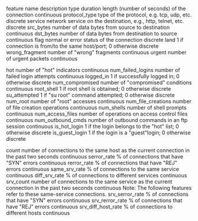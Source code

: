 feature name 	description 	type
duration 	length (number of seconds) of the connection 	continuous
protocol_type 	type of the protocol, e.g. tcp, udp, etc. 	discrete
service 	network service on the destination, e.g., http, telnet, etc. 	discrete
src_bytes 	number of data bytes from source to destination 	continuous
dst_bytes 	number of data bytes from destination to source 	continuous
flag 	normal or error status of the connection 	discrete
land 	1 if connection is from/to the same host/port; 0 otherwise 	discrete
wrong_fragment 	number of "wrong" fragments 	continuous
urgent 	number of urgent packets 	continuous

hot 	number of "hot" indicators 	continuous
num_failed_logins 	number of failed login attempts 	continuous
logged_in 	1 if successfully logged in; 0 otherwise 	discrete
num_compromised 	number of "compromised" conditions 	continuous
root_shell 	1 if root shell is obtained; 0 otherwise 	discrete
su_attempted 	1 if "su root" command attempted; 0 otherwise 	discrete
num_root 	number of "root" accesses 	continuous
num_file_creations 	number of file creation operations 	continuous
num_shells 	number of shell prompts 	continuous
num_access_files 	number of operations on access control files 	continuous
num_outbound_cmds 	number of outbound commands in an ftp session 	continuous
is_hot_login 	1 if the login belongs to the "hot" list; 0 otherwise 	discrete
is_guest_login 	1 if the login is a "guest"login; 0 otherwise 	discrete

count 	number of connections to the same host as the current connection in the past two seconds 	continuous
serror_rate 	% of connections that have "SYN" errors 	continuous
rerror_rate 	% of connections that have "REJ" errors 	continuous
same_srv_rate 	% of connections to the same service 	continuous
diff_srv_rate 	% of connections to different services 	continuous
srv_count 	number of connections to the same service as the current connection in the past two seconds 	continuous
Note: The following features refer to these same-service connections.
srv_serror_rate 	% of connections that have "SYN" errors 	continuous
srv_rerror_rate 	% of connections that have "REJ" errors 	continuous
srv_diff_host_rate 	% of connections to different hosts 	continuous